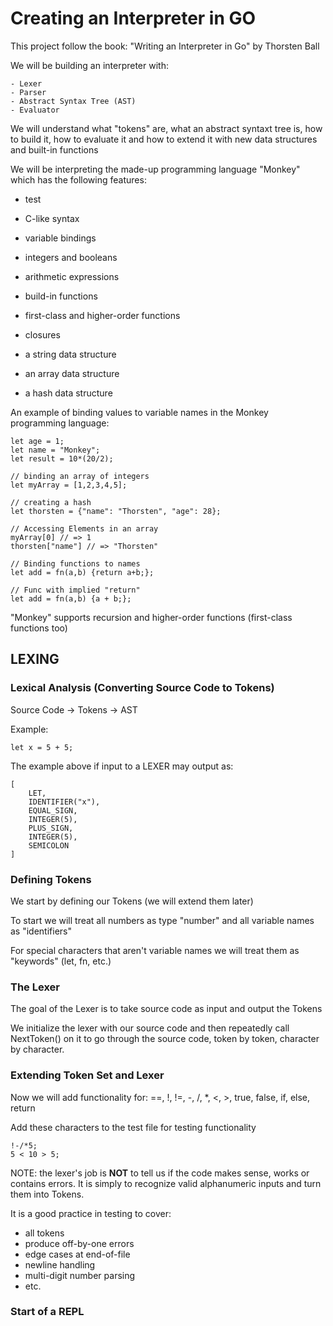 # Creating an Interpreter in GO

This project follow the book: "Writing an Interpreter in Go" by Thorsten Ball

We will be building an interpreter with:

    - Lexer
    - Parser
    - Abstract Syntax Tree (AST)
    - Evaluator

We will understand what "tokens" are, what an abstract syntaxt tree is, how to build it, how to evaluate it and how to extend it with new data structures and built-in functions

We will be interpreting the made-up programming language "Monkey" which has the following features:

- test

- C-like syntax
- variable bindings
- integers and booleans
- arithmetic expressions
- build-in functions
- first-class and higher-order functions
- closures
- a string data structure
- an array data structure
- a hash data structure

An example of binding values to variable names in the Monkey programming language:

```
let age = 1;
let name = "Monkey";
let result = 10*(20/2);

// binding an array of integers
let myArray = [1,2,3,4,5];

// creating a hash
let thorsten = {"name": "Thorsten", "age": 28};

// Accessing Elements in an array
myArray[0] // => 1
thorsten["name"] // => "Thorsten"

// Binding functions to names
let add = fn(a,b) {return a+b;};

// Func with implied "return"
let add = fn(a,b) {a + b;};

```

"Monkey" supports recursion and higher-order functions (first-class functions too)


## LEXING

### Lexical Analysis (Converting Source Code to Tokens)

Source Code -> Tokens -> AST

Example:

```
let x = 5 + 5;
```

The example above if input to a LEXER may output as:

```
[
    LET,
    IDENTIFIER("x"),
    EQUAL_SIGN,
    INTEGER(5),
    PLUS_SIGN,
    INTEGER(5),
    SEMICOLON
]
```


### Defining Tokens

We start by defining our Tokens (we will extend them later)

To start we will treat all numbers as type "number" and all variable names as "identifiers"

For special characters that aren't variable names we will treat them as "keywords" (let, fn, etc.)

### The Lexer

The goal of the Lexer is to take source code as input and output the Tokens

We initialize the lexer with our source code and then repeatedly call NextToken() on it to go through the source code, token by token, character by character.

### Extending Token Set and Lexer

Now we will add functionality for: ==, !, !=, -, /, *, <, >, true, false, if, else, return

Add these characters to the test file for testing functionality

```
!-/*5;
5 < 10 > 5;
```

NOTE: the lexer's job is **NOT** to tell us if the code makes sense, works or contains errors.  It is simply to recognize valid alphanumeric inputs and turn them into Tokens.

It is a good practice in testing to cover:
- all tokens 
- produce off-by-one errors
- edge cases at end-of-file
- newline handling
- multi-digit number parsing
- etc.

### Start of a REPL

